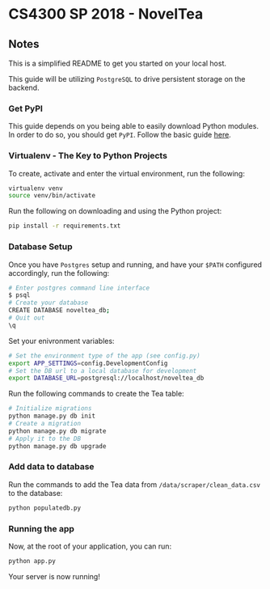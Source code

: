 # CS4300 SP 2018 - NovelTea

## Notes
This is a simplified README to get you started on your local host.

This guide will be utilizing `PostgreSQL` to drive persistent storage on the backend.

### Get PyPI

This guide depends on you being able to easily download Python modules.  In order to do so, you should get `PyPI`.  Follow the basic guide [here](https://pip.pypa.io/en/stable/installing/).

### Virtualenv - The Key to Python Projects

To create, activate and enter the virtual environment, run the following:

```bash
virtualenv venv
source venv/bin/activate
```

Run the following on downloading and using the Python project:

```bash
pip install -r requirements.txt
```

### Database Setup

Once you have `Postgres` setup and running, and have your `$PATH` configured accordingly, run the following:

```bash
# Enter postgres command line interface
$ psql
# Create your database
CREATE DATABASE noveltea_db;
# Quit out
\q
```

Set your enivronment variables:

```bash
# Set the environment type of the app (see config.py)
export APP_SETTINGS=config.DevelopmentConfig
# Set the DB url to a local database for development
export DATABASE_URL=postgresql://localhost/noveltea_db
```

Run the following commands to create the Tea table:

``` bash
# Initialize migrations
python manage.py db init
# Create a migration
python manage.py db migrate
# Apply it to the DB
python manage.py db upgrade
```

### Add data to database

Run the commands to add the Tea data from `/data/scraper/clean_data.csv` to the database:

``` bash
python populatedb.py
```

### Running the app

Now, at the root of your application, you can run:

``` bash
python app.py
```

Your server is now running!